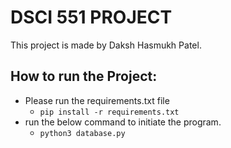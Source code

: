 # DSCI 551 PROJECT
This project is made by Daksh Hasmukh Patel. 

## How to run the Project:
* Please run the requirements.txt file
  * `pip install -r requirements.txt`
* run the below command to initiate the program.
  * `python3 database.py`
  